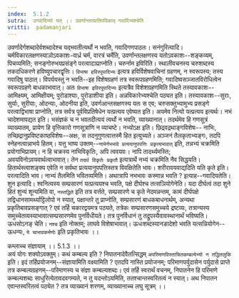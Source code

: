 ```yaml
---
index:  5.1.2
sutra:  उगवादिभ्यो यत् ।। उवर्णान्तात्प्रातिपदिकाद् गवादिभ्यश्चेति
vritti:  padamanjari
---
```


उवर्णादेर्गशब्दादेर्वशब्दादेश्च यद्भवतीत्यर्थो न भवति, गवादिगणपाठतः। सनंगुरित्यादि। चर्मविकारलक्षणस्याञोऽवकाशः-वार्ध्र चर्म, वारत्रं चर्मेति, उवर्णान्तलक्षणस्य यतोऽवकाशः--शङ्कव्यम्, पिचव्यमिति; सनङ्गोरुभयप्रसंङ्गे परत्वादञ्प्राप्नोति। चरुर्नाम इविरिति। स्थालीवचनस्य चरुशब्दस्य तकदधिकरणे हविष्युपचारद्वृत्तिः। `विभाषा हविरपूपादिभ्यः` इत्यत्र हविर्विशेषवाचिनां ग्रहणम्, न स्वरूपस्य; तस्य गवादिषु पाठात्। विपर्ययस्तु न भवति--इह विशेषग्रहणं तत्र स्वरूपग्रहणमिति; गवादिष्वसञ्जातविरोधित्वेन स्वरूपग्रहणे बाधकाभावात्। अतः `विभाषा इविरपूपादिभ्यः` इत्यत्रैव विशेशग्रहणमिति स्थिते तस्यावकाशः--आमिक्ष्यम्, आमिक्षीयम्; पुरोडाश्याः, पुरोडाशीया इति।
अन्नविकारेभ्यश्चेति पठ्यत इति। तस्यावकाशः--सुराः, सुर्याः, सुरीयाः, ओदन्याः, ओदनीया इति, उवर्णआन्तसक्षणस्य यतः स एव; चरुसक्तुभ्यामुभ्य प्रसङ्गे परत्वाद्विभाषा प्राप्नोति, तत्र सर्वत्र पूर्वविप्रतिषेधेन यत्प्रत्यय एवेष्यत इति। अयमेव नित्यो यत्प्रत्यय इत्यर्थः।
नभं चादेशमापद्यत इति। भसंज्ञकं च न भवतदीत्ययं त्वर्थो न भवति, व्याख्यानात्। तदर्थमेव हि गणसूत्रं व्याख्यातम्, प्रायेण हि वृत्तिकारो गणसूत्राणि न व्याचष्टे। नभ्योऽक्ष इति। छिद्रवद्रथाङ्गविशेषः-- नाभिः, तच्छिद्रानुप्रविष्टकाष्ठविशेषः--अक्षः, स तदनुगुणत्वात्तस्मै हित इत्युच्यते। अञ्जनं तैलकृताभ्यङ्गः, तदपि स्नेहनत्वान्नाभये हितम्। यत्तु भाष्य उक्तम्--`नाभेर्नभभावे प्रत्ययानुपपत्तिः प्रकृत्यभावात्` इति, तन्नभ्यं चक्रमिति प्रयोगाभिप्रायम्। न हि चक्रस्य नाभिविकृतिः, अपि त्ववयवः। नापि तादर्थ्यमस्ति; अवयविनोऽवयवार्थत्वाभावात्। तेन `तदर्थ विकृतेः प्रकृतौ` इत्यत्रार्थे नभ्यं चक्रमिति नैव सिद्धयति। हितार्थस्त्वाशङ्क्य एवेति न सर्वथा प्रत्ययानुपपत्तिस्तत्र विवक्षितेति भावः। शरीरावयवाद्यदिति यति कृते इति। परत्वादिति भाव। नाभ्यं तैलमिति भवितव्यमिति। अथात्रापि नभभावः कस्मान्न भवति ? इत्याह--गवादियतेति। शुन इत्यादि। श्वनित्यस्य सम्प्रसारणं यत्प्रत्ययश्च भवति, पक्षे दीर्घश्च तत्सञियोगेनेति। यदा दीर्घत्वं तदा शुने हितं शुन्यं शून्यमिति वा, `नस्तद्धिते` इति तत्र वर्त्तते, सम्प्रसारणे च कृते नेदमन्नन्तम्, कामं दीर्घपक्षे तद्विधानसामर्थ्याट्टिलोपो न स्यात्, पक्षान्तरे तु प्राप्नोति, सम्प्रसारणं बाधकबाधनार्थम्, अन्यथा प्रकृतिबावप्रसङ्गात् ? एवं तर्हि चकारद्वयमत्र पठ्यते, तत्रेकः सम्प्रसारणसमुच्चये द्रष्टव्यः, तत्रान्यस्य समुच्चेतव्यस्याभावात्सम्प्रसारणमेव पुनर्विधीयते। तत्र पुनर्विधानं तु तद्रूपस्यैवावस्थानार्थं भविष्यति। ऊधसोऽनङ् चेति। `नश्च` इति नोक्तम्; लाघवे विशेषाभावात्। ऊधःशब्दस्यानङादेशो भवति यत्सन्नियोगेन--ऊधन्यः, `ये चाभावकर्मणोः` इति प्रकृतिभावः ।।

कम्लाच्च संज्ञायाम् ।। 5.1.3 ।।   
अयं योगः शक्योऽवक्तुम्। कथं कम्बल्य इति ? निपातनादेवैतत्सिद्धम् `अपरिमाणविस्ताचितकम्बल्येभ्यो न तद्धितलुकि` इति। इदं तर्हिप्रयोजनम्--संज्ञायामिति वक्ष्यामिति ? एतदपि नास्ति प्रयोजनम्; परिमाणपर्युदासेन पर्युदासे प्राप्ते तत्र कम्बल्यग्रहणम्--परिमाणस्य च संज्ञा कम्बल्यशब्दः। एवं तर्हि स्वरार्थं वचनम्, निपातनेन हि परिमाणे कम्बल्यशब्दः साधुरित्येतावदवगम्यते, न तु यदन्तोऽयमिति, ततश्चान्तस्वरितत्वं न स्यात्। अथ निपातन एवान्तस्वरितत्वं पठ्येत ? तत्र व्याख्यानं शरणम्, व्याख्यानाच्च लघु सूत्रम् ।।

